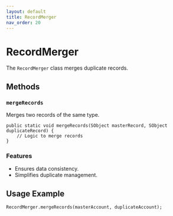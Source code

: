 ```yaml
---
layout: default
title: RecordMerger
nav_order: 20
---
```


# RecordMerger

The `RecordMerger` class merges duplicate records.

## Methods

### `mergeRecords`
Merges two records of the same type.

```apex
public static void mergeRecords(SObject masterRecord, SObject duplicateRecord) {
    // Logic to merge records
}
```

### Features
- Ensures data consistency.
- Simplifies duplicate management.

## Usage Example

```apex
RecordMerger.mergeRecords(masterAccount, duplicateAccount);
```

